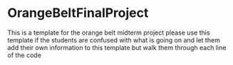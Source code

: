 # OrangeBeltFinalProject
This is a template for the orange belt midterm project please use this template if the students are confused with what is going on and let them add their own information to this template but walk them through each line of the code
